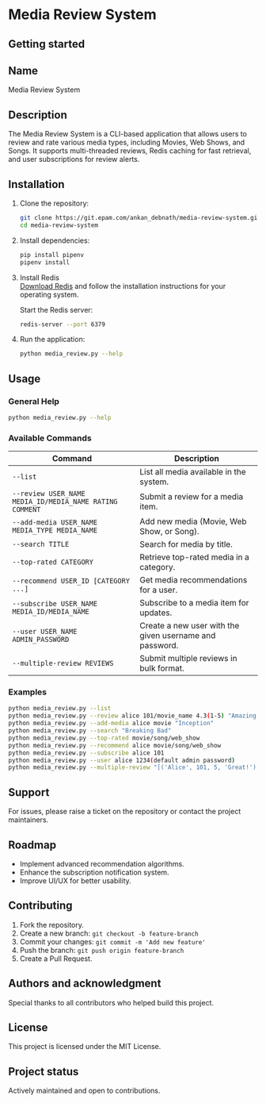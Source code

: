# Media Review System

## Getting started

## Name
Media Review System

## Description
The Media Review System is a CLI-based application that allows users to review and rate various media types, including Movies, Web Shows, and Songs. It supports multi-threaded reviews, Redis caching for fast retrieval, and user subscriptions for review alerts.


## Installation
1. Clone the repository:
   ```sh
   git clone https://git.epam.com/ankan_debnath/media-review-system.git
   cd media-review-system
   ```
2. Install dependencies:
   ```sh
   pip install pipenv
   pipenv install
   ```
3. Install Redis  
   [Download Redis](https://github.com/tporadowski/redis/releases) and follow the installation instructions for your operating system.  

   Start the Redis server:  
   ```sh
   redis-server --port 6379

4. Run the application:
   ```sh
   python media_review.py --help
   ```

## Usage
### General Help
```sh
python media_review.py --help
```

### Available Commands
| Command                                                 | Description |
|---------------------------------------------------------|-------------|
| `--list`                                                | List all media available in the system. |
| `--review USER_NAME MEDIA_ID/MEDIA_NAME RATING COMMENT` | Submit a review for a media item. |
| `--add-media USER_NAME MEDIA_TYPE MEDIA_NAME`           | Add new media (Movie, Web Show, or Song). |
| `--search TITLE`                                        | Search for media by title. |
| `--top-rated CATEGORY`                                  | Retrieve top-rated media in a category. |
| `--recommend USER_ID [CATEGORY ...]`                    | Get media recommendations for a user. |
| `--subscribe USER_NAME MEDIA_ID/MEDIA_NAME`             | Subscribe to a media item for updates. |
| `--user USER_NAME ADMIN_PASSWORD`                       | Create a new user with the given username and password. |
| `--multiple-review REVIEWS`                             | Submit multiple reviews in bulk format. |

### Examples
```sh
python media_review.py --list
python media_review.py --review alice 101/movie_name 4.3(1-5) "Amazing movie!"
python media_review.py --add-media alice movie "Inception"
python media_review.py --search "Breaking Bad"
python media_review.py --top-rated movie/song/web_show
python media_review.py --recommend alice movie/song/web_show
python media_review.py --subscribe alice 101
python media_review.py --user alice 1234(default admin password)
python media_review.py --multiple-review "[('Alice', 101, 5, 'Great!'), ('Bob', 102, 4, 'Nice!')]"
```

## Support
For issues, please raise a ticket on the repository or contact the project maintainers.

## Roadmap
- Implement advanced recommendation algorithms.
- Enhance the subscription notification system.
- Improve UI/UX for better usability.

## Contributing
1. Fork the repository.
2. Create a new branch: `git checkout -b feature-branch`
3. Commit your changes: `git commit -m 'Add new feature'`
4. Push the branch: `git push origin feature-branch`
5. Create a Pull Request.

## Authors and acknowledgment
Special thanks to all contributors who helped build this project.

## License
This project is licensed under the MIT License.

## Project status
Actively maintained and open to contributions.

